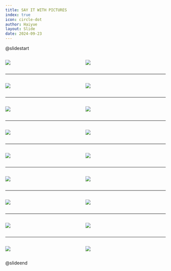 ```yaml
---
title: SAY IT WITH PICTURES
index: true
icon: circle-dot
author: Haiyue
layout: Slide
date: 2024-09-23
---
```

 
@slidestart

<div style="display:flex">
<div style="flex:1">

![](https://raw.githubusercontent.com/yclord/reading/refs/heads/master/english/Level-R/SAY%20IT%20WITH%20PICTURES/001.webp)
</div>
<div style="flex:1">

![](https://raw.githubusercontent.com/yclord/reading/refs/heads/master/english/Level-R/SAY%20IT%20WITH%20PICTURES/002.webp)
</div>
</div>

---

<div style="display:flex">
<div style="flex:1">

![](https://raw.githubusercontent.com/yclord/reading/refs/heads/master/english/Level-R/SAY%20IT%20WITH%20PICTURES/003.webp)
</div>
<div style="flex:1">

![](https://raw.githubusercontent.com/yclord/reading/refs/heads/master/english/Level-R/SAY%20IT%20WITH%20PICTURES/004.webp)
</div>
</div>

---

<div style="display:flex">
<div style="flex:1">

![](https://raw.githubusercontent.com/yclord/reading/refs/heads/master/english/Level-R/SAY%20IT%20WITH%20PICTURES/005.webp)
</div>
<div style="flex:1">

![](https://raw.githubusercontent.com/yclord/reading/refs/heads/master/english/Level-R/SAY%20IT%20WITH%20PICTURES/006.webp)
</div>
</div>

---

<div style="display:flex">
<div style="flex:1">

![](https://raw.githubusercontent.com/yclord/reading/refs/heads/master/english/Level-R/SAY%20IT%20WITH%20PICTURES/007.webp)
</div>
<div style="flex:1">

![](https://raw.githubusercontent.com/yclord/reading/refs/heads/master/english/Level-R/SAY%20IT%20WITH%20PICTURES/008.webp)
</div>
</div>

---

<div style="display:flex">
<div style="flex:1">

![](https://raw.githubusercontent.com/yclord/reading/refs/heads/master/english/Level-R/SAY%20IT%20WITH%20PICTURES/009.webp)
</div>
<div style="flex:1">

![](https://raw.githubusercontent.com/yclord/reading/refs/heads/master/english/Level-R/SAY%20IT%20WITH%20PICTURES/010.webp)
</div>
</div>

---

<div style="display:flex">
<div style="flex:1">

![](https://raw.githubusercontent.com/yclord/reading/refs/heads/master/english/Level-R/SAY%20IT%20WITH%20PICTURES/011.webp)
</div>
<div style="flex:1">

![](https://raw.githubusercontent.com/yclord/reading/refs/heads/master/english/Level-R/SAY%20IT%20WITH%20PICTURES/012.webp)
</div>
</div>

---

<div style="display:flex">
<div style="flex:1">

![](https://raw.githubusercontent.com/yclord/reading/refs/heads/master/english/Level-R/SAY%20IT%20WITH%20PICTURES/013.webp)
</div>
<div style="flex:1">

![](https://raw.githubusercontent.com/yclord/reading/refs/heads/master/english/Level-R/SAY%20IT%20WITH%20PICTURES/014.webp)
</div>
</div>

---

<div style="display:flex">
<div style="flex:1">

![](https://raw.githubusercontent.com/yclord/reading/refs/heads/master/english/Level-R/SAY%20IT%20WITH%20PICTURES/015.webp)
</div>
<div style="flex:1">

![](https://raw.githubusercontent.com/yclord/reading/refs/heads/master/english/Level-R/SAY%20IT%20WITH%20PICTURES/016.webp)
</div>
</div>

---

<div style="display:flex">
<div style="flex:1">

![](https://raw.githubusercontent.com/yclord/reading/refs/heads/master/english/Level-R/SAY%20IT%20WITH%20PICTURES/017.webp)
</div>
<div style="flex:1">

![](https://raw.githubusercontent.com/yclord/reading/refs/heads/master/english/Level-R/SAY%20IT%20WITH%20PICTURES/018.webp)
</div>
</div>

@slideend
